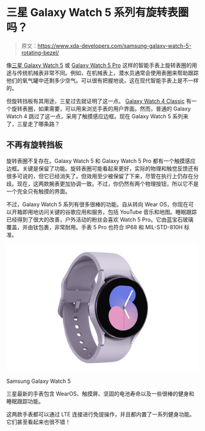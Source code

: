 # 三星 Galaxy Watch 5 系列有旋转表圈吗？

> 原文：<https://www.xda-developers.com/samsung-galaxy-watch-5-rotating-bezel/>

像[三星 Galaxy Watch 5](https://www.xda-developers.com/samsung-galaxy-watch-5-review/) 或 [Galaxy Watch 5 Pro](https://www.xda-developers.com/samsung-galaxy-watch-5-pro-launch/) 这样的智能手表上旋转表圈的用途与传统机械表非常不同。例如，在机械表上，潜水员通常会使用表圈来帮助跟踪他们的氧气罐中还剩多少空气。可以很有把握地说，这在现代智能手表上是不一样的。

但旋转挡板有其用途，三星过去就证明了这一点。 [Galaxy Watch 4 Classic](https://www.xda-developers.com/samsung-galaxy-watch-4-classic-rotating-bezel/) 有一个旋转表圈，如果需要，可以用来浏览手表的用户界面。然而，普通的 Galaxy Watch 4 跳过了这一点，采用了触摸感应边框。现在 Galaxy Watch 5 系列来了，三星走了哪条路？

## 不再有旋转挡板

旋转表圈不复存在。Galaxy Watch 5 和 Galaxy Watch 5 Pro 都有一个触摸感应边框。关键是保留了功能。旋转表圈可能看起来更好，实际的物理和触觉反馈还有很多可说的，但它已经消失了。但效用至少被保留了下来，尽管在执行上仍存在分歧。现在，这两款腕表更加协调一致。不过，你仍然有两个物理按钮，所以它不是一个完全只有触摸的界面。

不过，Galaxy Watch 5 系列有很多很棒的功能。自从转向 Wear OS，你现在可以开箱即用地访问关键的谷歌应用和服务，包括 YouTube 音乐和地图。睡眠跟踪已经得到了很大的改善，户外活动的粉丝会喜欢 Watch 5 Pro。它由蓝宝石玻璃覆盖，并由钛包裹，非常耐用。手表 5 Pro 也符合 IP68 和 MIL-STD-810H 标准。

 <picture>![Samsung's newest watches pack WearOS, a touch bezel, solid battery life and some great fitness and sleep tracking features.](img/99685379805d44b9c32a61e3a05deac0.png)</picture> 

Samsung Galaxy Watch 5

三星最新的手表包含 WearOS、触摸屏、坚固的电池寿命以及一些很棒的健身和睡眠跟踪功能。

这两款手表都可以通过 LTE 连接进行免提操作，并且都内置了一系列健身功能。它们甚至看起来也很不错！